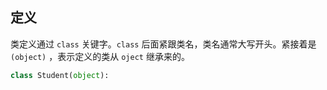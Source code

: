 ## 定义

类定义通过 <code>class</code> 关键字。<code>class</code> 后面紧跟类名，类名通常大写开头。紧接着是 <code>(object)</code> ，表示定义的类从 <code>oject</code> 继承来的。
```py
class Student(object):

```